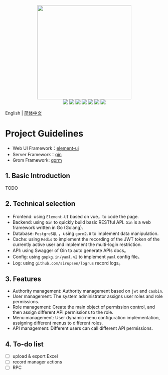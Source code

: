 ﻿﻿
<div align=center>
<img src="https://github.com/olongfen/gorm-gin-admin/blob/master/docs/go.jpeg" width=300" height="300" />
</div>
<div align=center>
<img src="https://img.shields.io/badge/golang-1.14-blue"/>
<img src="https://img.shields.io/badge/gin-1.6.3-lightBlue"/>
<img src="https://img.shields.io/badge/vue-2.6.10-brightgreen"/>
<img src="https://img.shields.io/badge/element--ui-2.12.0-green"/>
<img src="https://img.shields.io/badge/gorm-1.20.0-red"/>
<img src="https://img.shields.io/badge/casbin-2.11.2-yellow"/>
<img src="https://img.shields.io/badge/redis-6.15.9-lightGree"/>
</div>

English | [简体中文](./README-zh_CN.md)

# Project Guidelines

- Web UI Framework：[element-ui](https://github.com/ElemeFE/element)  
- Server Framework：[gin](https://github.com/gin-gonic/gin) 
- Grom Framework: [gorm](https://github.com/go-gorm/gorm)
## 1. Basic Introduction
TODO

## 2. Technical selection

- Frontend: using `Element-UI` based on vue，to code the page.
- Backend: using `Gin` to quickly build basic RESTful API. `Gin` is a web framework written in Go (Golang).
- Database: `PostgreSQL` ，using `gorm2.0` to implement data manipulation.
- Cache: using `Redis` to implement the recording of the JWT token of the currently active user and implement the multi-login restriction.
- API: using Swagger of Gin to auto generate APIs docs。
- Config: using `gopkg.in/yaml.v2` to implement `yaml` config file。
- Log: using `github.com/sirupsen/logrus` record logs。

## 3. Features
- Authority management: Authority management based on `jwt` and `casbin`. 
- User management: The system administrator assigns user roles and role permissions.
- Role management: Create the main object of permission control, and then assign different API permissions to the role.
- Menu management: User dynamic menu configuration implementation, assigning different menus to different roles.
- API management: Different users can call different API permissions.

## 4. To-do list

- [ ] upload & export Excel
- [ ] record manager actions
- [ ] RPC 
